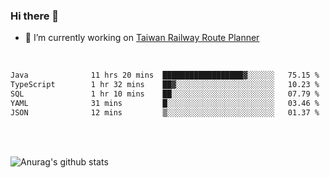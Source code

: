 ### Hi there 👋

- 🔭 I’m currently working on [Taiwan Railway Route Planner](https://github.com/Taiwan-Railway-Route-Planner)

<br/>

<!--START_SECTION:waka-->

```txt
Java              11 hrs 20 mins  ██████████████████▓░░░░░░   75.15 %
TypeScript        1 hr 32 mins    ██▓░░░░░░░░░░░░░░░░░░░░░░   10.23 %
SQL               1 hr 10 mins    ██░░░░░░░░░░░░░░░░░░░░░░░   07.79 %
YAML              31 mins         █░░░░░░░░░░░░░░░░░░░░░░░░   03.46 %
JSON              12 mins         ▒░░░░░░░░░░░░░░░░░░░░░░░░   01.37 %
```

<!--END_SECTION:waka-->

<br/>
<br/>

![Anurag's github stats](https://github-readme-stats.vercel.app/api?username=DepickereSven&show_icons=true&theme=tokyonight)



<!--
**DepickereSven/DepickereSven** is a ✨ _special_ ✨ repository because its `README.md` (this file) appears on your GitHub profile.

Here are some ideas to get you started:

- 🔭 I’m currently working on ...
- 🌱 I’m currently learning ...
- 👯 I’m looking to collaborate on ...
- 🤔 I’m looking for help with ...
- 💬 Ask me about ...
- 📫 How to reach me: ...
- 😄 Pronouns: ...
- ⚡ Fun fact: ...
-->
